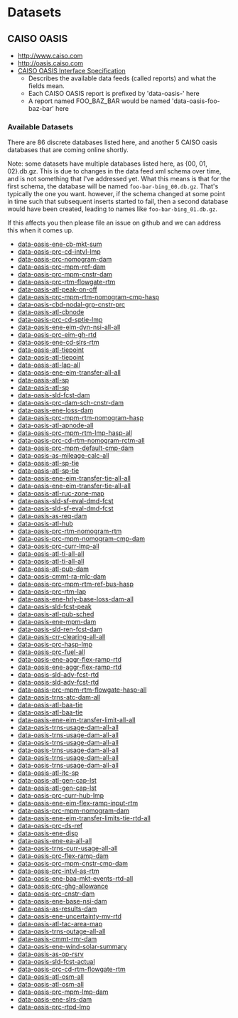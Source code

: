 # Datasets

## CAISO OASIS

* http://www.caiso.com
* http://oasis.caiso.com
* [CAISO OASIS Interface Specification](./caiso/OASIS-InterfaceSpecification_v5_1_8Clean_Independent2019Release.pdf)
    * Describes the available data feeds (called reports) and what the fields mean.
    * Each CAISO OASIS report is prefixed by 'data-oasis-' here
    * A report named FOO_BAZ_BAR would be named 'data-oasis-foo-baz-bar' here

### Available Datasets

There are 86 discrete databases listed here, and another 5 CAISO oasis
databases that are coming online shortly.

Note: some datasets have multiple databases listed here, as {00, 01, 02}.db.gz.
This is due to changes in the data feed xml schema over time, and is not
something that I've addressed yet. What this means is that for the first
schema, the database will be named `foo-bar-bing_00.db.gz`. That's typically
the one you want. however, if the schema changed at some point in time such
that subsequent inserts started to fail, then a second database would have been
created, leading to names like `foo-bar-bing_01.db.gz`.

If this affects you then please file an issue on github and we can address this
when it comes up.

* [data-oasis-ene-cb-mkt-sum](https://s3.us-west-1.wasabisys.com/eap/energy-dashboard/data/data-oasis-ene-cb-mkt-sum/db/data-oasis-ene-cb-mkt-sum_00.db.gz)
* [data-oasis-prc-cd-intvl-lmp](https://s3.us-west-1.wasabisys.com/eap/energy-dashboard/data/data-oasis-prc-cd-intvl-lmp/db/data-oasis-prc-cd-intvl-lmp_00.db.gz)
* [data-oasis-prc-nomogram-dam](https://s3.us-west-1.wasabisys.com/eap/energy-dashboard/data/data-oasis-prc-nomogram-dam/db/data-oasis-prc-nomogram-dam_00.db.gz)
* [data-oasis-prc-mpm-ref-dam](https://s3.us-west-1.wasabisys.com/eap/energy-dashboard/data/data-oasis-prc-mpm-ref-dam/db/data-oasis-prc-mpm-ref-dam_00.db.gz)
* [data-oasis-prc-mpm-cnstr-dam](https://s3.us-west-1.wasabisys.com/eap/energy-dashboard/data/data-oasis-prc-mpm-cnstr-dam/db/data-oasis-prc-mpm-cnstr-dam_00.db.gz)
* [data-oasis-prc-rtm-flowgate-rtm](https://s3.us-west-1.wasabisys.com/eap/energy-dashboard/data/data-oasis-prc-rtm-flowgate-rtm/db/data-oasis-prc-rtm-flowgate-rtm_00.db.gz)
* [data-oasis-atl-peak-on-off](https://s3.us-west-1.wasabisys.com/eap/energy-dashboard/data/data-oasis-atl-peak-on-off/db/data-oasis-atl-peak-on-off_00.db.gz)
* [data-oasis-prc-mpm-rtm-nomogram-cmp-hasp](https://s3.us-west-1.wasabisys.com/eap/energy-dashboard/data/data-oasis-prc-mpm-rtm-nomogram-cmp-hasp/db/data-oasis-prc-mpm-rtm-nomogram-cmp-hasp_00.db.gz)
* [data-oasis-cbd-nodal-grp-cnstr-prc](https://s3.us-west-1.wasabisys.com/eap/energy-dashboard/data/data-oasis-cbd-nodal-grp-cnstr-prc/db/data-oasis-cbd-nodal-grp-cnstr-prc_00.db.gz)
* [data-oasis-atl-cbnode](https://s3.us-west-1.wasabisys.com/eap/energy-dashboard/data/data-oasis-atl-cbnode/db/data-oasis-atl-cbnode_00.db.gz)
* [data-oasis-prc-cd-sptie-lmp](https://s3.us-west-1.wasabisys.com/eap/energy-dashboard/data/data-oasis-prc-cd-sptie-lmp/db/data-oasis-prc-cd-sptie-lmp_00.db.gz)
* [data-oasis-ene-eim-dyn-nsi-all-all](https://s3.us-west-1.wasabisys.com/eap/energy-dashboard/data/data-oasis-ene-eim-dyn-nsi-all-all/db/data-oasis-ene-eim-dyn-nsi-all-all_00.db.gz)
* [data-oasis-prc-eim-gh-rtd](https://s3.us-west-1.wasabisys.com/eap/energy-dashboard/data/data-oasis-prc-eim-gh-rtd/db/data-oasis-prc-eim-gh-rtd_00.db.gz)
* [data-oasis-ene-cd-slrs-rtm](https://s3.us-west-1.wasabisys.com/eap/energy-dashboard/data/data-oasis-ene-cd-slrs-rtm/db/data-oasis-ene-cd-slrs-rtm_00.db.gz)
* [data-oasis-atl-tiepoint](https://s3.us-west-1.wasabisys.com/eap/energy-dashboard/data/data-oasis-atl-tiepoint/db/data-oasis-atl-tiepoint_00.db.gz)
* [data-oasis-atl-tiepoint](https://s3.us-west-1.wasabisys.com/eap/energy-dashboard/data/data-oasis-atl-tiepoint/db/data-oasis-atl-tiepoint_01.db.gz)
* [data-oasis-atl-lap-all](https://s3.us-west-1.wasabisys.com/eap/energy-dashboard/data/data-oasis-atl-lap-all/db/data-oasis-atl-lap-all_00.db.gz)
* [data-oasis-ene-eim-transfer-all-all](https://s3.us-west-1.wasabisys.com/eap/energy-dashboard/data/data-oasis-ene-eim-transfer-all-all/db/data-oasis-ene-eim-transfer-all-all_00.db.gz)
* [data-oasis-atl-sp](https://s3.us-west-1.wasabisys.com/eap/energy-dashboard/data/data-oasis-atl-sp/db/data-oasis-atl-sp_00.db.gz)
* [data-oasis-atl-sp](https://s3.us-west-1.wasabisys.com/eap/energy-dashboard/data/data-oasis-atl-sp/db/data-oasis-atl-sp_01.db.gz)
* [data-oasis-sld-fcst-dam](https://s3.us-west-1.wasabisys.com/eap/energy-dashboard/data/data-oasis-sld-fcst-dam/db/data-oasis-sld-fcst-dam_00.db.gz)
* [data-oasis-prc-dam-sch-cnstr-dam](https://s3.us-west-1.wasabisys.com/eap/energy-dashboard/data/data-oasis-prc-dam-sch-cnstr-dam/db/data-oasis-prc-dam-sch-cnstr-dam_00.db.gz)
* [data-oasis-ene-loss-dam](https://s3.us-west-1.wasabisys.com/eap/energy-dashboard/data/data-oasis-ene-loss-dam/db/data-oasis-ene-loss-dam_00.db.gz)
* [data-oasis-prc-mpm-rtm-nomogram-hasp](https://s3.us-west-1.wasabisys.com/eap/energy-dashboard/data/data-oasis-prc-mpm-rtm-nomogram-hasp/db/data-oasis-prc-mpm-rtm-nomogram-hasp_00.db.gz)
* [data-oasis-atl-apnode-all](https://s3.us-west-1.wasabisys.com/eap/energy-dashboard/data/data-oasis-atl-apnode-all/db/data-oasis-atl-apnode-all_00.db.gz)
* [data-oasis-prc-mpm-rtm-lmp-hasp-all](https://s3.us-west-1.wasabisys.com/eap/energy-dashboard/data/data-oasis-prc-mpm-rtm-lmp-hasp-all/db/data-oasis-prc-mpm-rtm-lmp-hasp-all_00.db.gz)
* [data-oasis-prc-cd-rtm-nomogram-rctm-all](https://s3.us-west-1.wasabisys.com/eap/energy-dashboard/data/data-oasis-prc-cd-rtm-nomogram-rctm-all/db/data-oasis-prc-cd-rtm-nomogram-rctm-all_00.db.gz)
* [data-oasis-prc-mpm-default-cmp-dam](https://s3.us-west-1.wasabisys.com/eap/energy-dashboard/data/data-oasis-prc-mpm-default-cmp-dam/db/data-oasis-prc-mpm-default-cmp-dam_00.db.gz)
* [data-oasis-as-mileage-calc-all](https://s3.us-west-1.wasabisys.com/eap/energy-dashboard/data/data-oasis-as-mileage-calc-all/db/data-oasis-as-mileage-calc-all_00.db.gz)
* [data-oasis-atl-sp-tie](https://s3.us-west-1.wasabisys.com/eap/energy-dashboard/data/data-oasis-atl-sp-tie/db/data-oasis-atl-sp-tie_01.db.gz)
* [data-oasis-atl-sp-tie](https://s3.us-west-1.wasabisys.com/eap/energy-dashboard/data/data-oasis-atl-sp-tie/db/data-oasis-atl-sp-tie_00.db.gz)
* [data-oasis-ene-eim-transfer-tie-all-all](https://s3.us-west-1.wasabisys.com/eap/energy-dashboard/data/data-oasis-ene-eim-transfer-tie-all-all/db/data-oasis-ene-eim-transfer-tie-all-all_01.db.gz)
* [data-oasis-ene-eim-transfer-tie-all-all](https://s3.us-west-1.wasabisys.com/eap/energy-dashboard/data/data-oasis-ene-eim-transfer-tie-all-all/db/data-oasis-ene-eim-transfer-tie-all-all_00.db.gz)
* [data-oasis-atl-ruc-zone-map](https://s3.us-west-1.wasabisys.com/eap/energy-dashboard/data/data-oasis-atl-ruc-zone-map/db/data-oasis-atl-ruc-zone-map_00.db.gz)
* [data-oasis-sld-sf-eval-dmd-fcst](https://s3.us-west-1.wasabisys.com/eap/energy-dashboard/data/data-oasis-sld-sf-eval-dmd-fcst/db/data-oasis-sld-sf-eval-dmd-fcst_00.db.gz)
* [data-oasis-sld-sf-eval-dmd-fcst](https://s3.us-west-1.wasabisys.com/eap/energy-dashboard/data/data-oasis-sld-sf-eval-dmd-fcst/db/data-oasis-sld-sf-eval-dmd-fcst_01.db.gz)
* [data-oasis-as-req-dam](https://s3.us-west-1.wasabisys.com/eap/energy-dashboard/data/data-oasis-as-req-dam/db/data-oasis-as-req-dam_00.db.gz)
* [data-oasis-atl-hub](https://s3.us-west-1.wasabisys.com/eap/energy-dashboard/data/data-oasis-atl-hub/db/data-oasis-atl-hub_00.db.gz)
* [data-oasis-prc-rtm-nomogram-rtm](https://s3.us-west-1.wasabisys.com/eap/energy-dashboard/data/data-oasis-prc-rtm-nomogram-rtm/db/data-oasis-prc-rtm-nomogram-rtm_00.db.gz)
* [data-oasis-prc-mpm-nomogram-cmp-dam](https://s3.us-west-1.wasabisys.com/eap/energy-dashboard/data/data-oasis-prc-mpm-nomogram-cmp-dam/db/data-oasis-prc-mpm-nomogram-cmp-dam_00.db.gz)
* [data-oasis-prc-curr-lmp-all](https://s3.us-west-1.wasabisys.com/eap/energy-dashboard/data/data-oasis-prc-curr-lmp-all/db/data-oasis-prc-curr-lmp-all_00.db.gz)
* [data-oasis-atl-ti-all-all](https://s3.us-west-1.wasabisys.com/eap/energy-dashboard/data/data-oasis-atl-ti-all-all/db/data-oasis-atl-ti-all-all_01.db.gz)
* [data-oasis-atl-ti-all-all](https://s3.us-west-1.wasabisys.com/eap/energy-dashboard/data/data-oasis-atl-ti-all-all/db/data-oasis-atl-ti-all-all_00.db.gz)
* [data-oasis-atl-pub-dam](https://s3.us-west-1.wasabisys.com/eap/energy-dashboard/data/data-oasis-atl-pub-dam/db/data-oasis-atl-pub-dam_00.db.gz)
* [data-oasis-cmmt-ra-mlc-dam](https://s3.us-west-1.wasabisys.com/eap/energy-dashboard/data/data-oasis-cmmt-ra-mlc-dam/db/data-oasis-cmmt-ra-mlc-dam_00.db.gz)
* [data-oasis-prc-mpm-rtm-ref-bus-hasp](https://s3.us-west-1.wasabisys.com/eap/energy-dashboard/data/data-oasis-prc-mpm-rtm-ref-bus-hasp/db/data-oasis-prc-mpm-rtm-ref-bus-hasp_00.db.gz)
* [data-oasis-prc-rtm-lap](https://s3.us-west-1.wasabisys.com/eap/energy-dashboard/data/data-oasis-prc-rtm-lap/db/data-oasis-prc-rtm-lap_00.db.gz)
* [data-oasis-ene-hrly-base-loss-dam-all](https://s3.us-west-1.wasabisys.com/eap/energy-dashboard/data/data-oasis-ene-hrly-base-loss-dam-all/db/data-oasis-ene-hrly-base-loss-dam-all_00.db.gz)
* [data-oasis-sld-fcst-peak](https://s3.us-west-1.wasabisys.com/eap/energy-dashboard/data/data-oasis-sld-fcst-peak/db/data-oasis-sld-fcst-peak_00.db.gz)
* [data-oasis-atl-pub-sched](https://s3.us-west-1.wasabisys.com/eap/energy-dashboard/data/data-oasis-atl-pub-sched/db/data-oasis-atl-pub-sched_00.db.gz)
* [data-oasis-ene-mpm-dam](https://s3.us-west-1.wasabisys.com/eap/energy-dashboard/data/data-oasis-ene-mpm-dam/db/data-oasis-ene-mpm-dam_00.db.gz)
* [data-oasis-sld-ren-fcst-dam](https://s3.us-west-1.wasabisys.com/eap/energy-dashboard/data/data-oasis-sld-ren-fcst-dam/db/data-oasis-sld-ren-fcst-dam_00.db.gz)
* [data-oasis-crr-clearing-all-all](https://s3.us-west-1.wasabisys.com/eap/energy-dashboard/data/data-oasis-crr-clearing-all-all/db/data-oasis-crr-clearing-all-all_00.db.gz)
* [data-oasis-prc-hasp-lmp](https://s3.us-west-1.wasabisys.com/eap/energy-dashboard/data/data-oasis-prc-hasp-lmp/db/data-oasis-prc-hasp-lmp_00.db.gz)
* [data-oasis-prc-fuel-all](https://s3.us-west-1.wasabisys.com/eap/energy-dashboard/data/data-oasis-prc-fuel-all/db/data-oasis-prc-fuel-all_00.db.gz)
* [data-oasis-ene-aggr-flex-ramp-rtd](https://s3.us-west-1.wasabisys.com/eap/energy-dashboard/data/data-oasis-ene-aggr-flex-ramp-rtd/db/data-oasis-ene-aggr-flex-ramp-rtd_01.db.gz)
* [data-oasis-ene-aggr-flex-ramp-rtd](https://s3.us-west-1.wasabisys.com/eap/energy-dashboard/data/data-oasis-ene-aggr-flex-ramp-rtd/db/data-oasis-ene-aggr-flex-ramp-rtd_00.db.gz)
* [data-oasis-sld-adv-fcst-rtd](https://s3.us-west-1.wasabisys.com/eap/energy-dashboard/data/data-oasis-sld-adv-fcst-rtd/db/data-oasis-sld-adv-fcst-rtd_01.db.gz)
* [data-oasis-sld-adv-fcst-rtd](https://s3.us-west-1.wasabisys.com/eap/energy-dashboard/data/data-oasis-sld-adv-fcst-rtd/db/data-oasis-sld-adv-fcst-rtd_00.db.gz)
* [data-oasis-prc-mpm-rtm-flowgate-hasp-all](https://s3.us-west-1.wasabisys.com/eap/energy-dashboard/data/data-oasis-prc-mpm-rtm-flowgate-hasp-all/db/data-oasis-prc-mpm-rtm-flowgate-hasp-all_00.db.gz)
* [data-oasis-trns-atc-dam-all](https://s3.us-west-1.wasabisys.com/eap/energy-dashboard/data/data-oasis-trns-atc-dam-all/db/data-oasis-trns-atc-dam-all_00.db.gz)
* [data-oasis-atl-baa-tie](https://s3.us-west-1.wasabisys.com/eap/energy-dashboard/data/data-oasis-atl-baa-tie/db/data-oasis-atl-baa-tie_01.db.gz)
* [data-oasis-atl-baa-tie](https://s3.us-west-1.wasabisys.com/eap/energy-dashboard/data/data-oasis-atl-baa-tie/db/data-oasis-atl-baa-tie_00.db.gz)
* [data-oasis-ene-eim-transfer-limit-all-all](https://s3.us-west-1.wasabisys.com/eap/energy-dashboard/data/data-oasis-ene-eim-transfer-limit-all-all/db/data-oasis-ene-eim-transfer-limit-all-all_00.db.gz)
* [data-oasis-trns-usage-dam-all-all](https://s3.us-west-1.wasabisys.com/eap/energy-dashboard/data/data-oasis-trns-usage-dam-all-all/db/data-oasis-trns-usage-dam-all-all_00.db.gz)
* [data-oasis-trns-usage-dam-all-all](https://s3.us-west-1.wasabisys.com/eap/energy-dashboard/data/data-oasis-trns-usage-dam-all-all/db/data-oasis-trns-usage-dam-all-all_03.db.gz)
* [data-oasis-trns-usage-dam-all-all](https://s3.us-west-1.wasabisys.com/eap/energy-dashboard/data/data-oasis-trns-usage-dam-all-all/db/data-oasis-trns-usage-dam-all-all_05.db.gz)
* [data-oasis-trns-usage-dam-all-all](https://s3.us-west-1.wasabisys.com/eap/energy-dashboard/data/data-oasis-trns-usage-dam-all-all/db/data-oasis-trns-usage-dam-all-all_01.db.gz)
* [data-oasis-trns-usage-dam-all-all](https://s3.us-west-1.wasabisys.com/eap/energy-dashboard/data/data-oasis-trns-usage-dam-all-all/db/data-oasis-trns-usage-dam-all-all_02.db.gz)
* [data-oasis-trns-usage-dam-all-all](https://s3.us-west-1.wasabisys.com/eap/energy-dashboard/data/data-oasis-trns-usage-dam-all-all/db/data-oasis-trns-usage-dam-all-all_04.db.gz)
* [data-oasis-atl-itc-sp](https://s3.us-west-1.wasabisys.com/eap/energy-dashboard/data/data-oasis-atl-itc-sp/db/data-oasis-atl-itc-sp_00.db.gz)
* [data-oasis-atl-gen-cap-lst](https://s3.us-west-1.wasabisys.com/eap/energy-dashboard/data/data-oasis-atl-gen-cap-lst/db/data-oasis-atl-gen-cap-lst_01.db.gz)
* [data-oasis-atl-gen-cap-lst](https://s3.us-west-1.wasabisys.com/eap/energy-dashboard/data/data-oasis-atl-gen-cap-lst/db/data-oasis-atl-gen-cap-lst_00.db.gz)
* [data-oasis-prc-curr-hub-lmp](https://s3.us-west-1.wasabisys.com/eap/energy-dashboard/data/data-oasis-prc-curr-hub-lmp/db/data-oasis-prc-curr-hub-lmp_00.db.gz)
* [data-oasis-ene-eim-flex-ramp-input-rtm](https://s3.us-west-1.wasabisys.com/eap/energy-dashboard/data/data-oasis-ene-eim-flex-ramp-input-rtm/db/data-oasis-ene-eim-flex-ramp-input-rtm_00.db.gz)
* [data-oasis-prc-mpm-nomogram-dam](https://s3.us-west-1.wasabisys.com/eap/energy-dashboard/data/data-oasis-prc-mpm-nomogram-dam/db/data-oasis-prc-mpm-nomogram-dam_00.db.gz)
* [data-oasis-ene-eim-transfer-limits-tie-rtd-all](https://s3.us-west-1.wasabisys.com/eap/energy-dashboard/data/data-oasis-ene-eim-transfer-limits-tie-rtd-all/db/data-oasis-ene-eim-transfer-limits-tie-rtd-all_00.db.gz)
* [data-oasis-prc-ds-ref](https://s3.us-west-1.wasabisys.com/eap/energy-dashboard/data/data-oasis-prc-ds-ref/db/data-oasis-prc-ds-ref_00.db.gz)
* [data-oasis-ene-disp](https://s3.us-west-1.wasabisys.com/eap/energy-dashboard/data/data-oasis-ene-disp/db/data-oasis-ene-disp_00.db.gz)
* [data-oasis-ene-ea-all-all](https://s3.us-west-1.wasabisys.com/eap/energy-dashboard/data/data-oasis-ene-ea-all-all/db/data-oasis-ene-ea-all-all_00.db.gz)
* [data-oasis-trns-curr-usage-all-all](https://s3.us-west-1.wasabisys.com/eap/energy-dashboard/data/data-oasis-trns-curr-usage-all-all/db/data-oasis-trns-curr-usage-all-all_00.db.gz)
* [data-oasis-prc-flex-ramp-dam](https://s3.us-west-1.wasabisys.com/eap/energy-dashboard/data/data-oasis-prc-flex-ramp-dam/db/data-oasis-prc-flex-ramp-dam_00.db.gz)
* [data-oasis-prc-mpm-cnstr-cmp-dam](https://s3.us-west-1.wasabisys.com/eap/energy-dashboard/data/data-oasis-prc-mpm-cnstr-cmp-dam/db/data-oasis-prc-mpm-cnstr-cmp-dam_00.db.gz)
* [data-oasis-prc-intvl-as-rtm](https://s3.us-west-1.wasabisys.com/eap/energy-dashboard/data/data-oasis-prc-intvl-as-rtm/db/data-oasis-prc-intvl-as-rtm_00.db.gz)
* [data-oasis-ene-baa-mkt-events-rtd-all](https://s3.us-west-1.wasabisys.com/eap/energy-dashboard/data/data-oasis-ene-baa-mkt-events-rtd-all/db/data-oasis-ene-baa-mkt-events-rtd-all_00.db.gz)
* [data-oasis-prc-ghg-allowance](https://s3.us-west-1.wasabisys.com/eap/energy-dashboard/data/data-oasis-prc-ghg-allowance/db/data-oasis-prc-ghg-allowance_00.db.gz)
* [data-oasis-prc-cnstr-dam](https://s3.us-west-1.wasabisys.com/eap/energy-dashboard/data/data-oasis-prc-cnstr-dam/db/data-oasis-prc-cnstr-dam_00.db.gz)
* [data-oasis-ene-base-nsi-dam](https://s3.us-west-1.wasabisys.com/eap/energy-dashboard/data/data-oasis-ene-base-nsi-dam/db/data-oasis-ene-base-nsi-dam_00.db.gz)
* [data-oasis-as-results-dam](https://s3.us-west-1.wasabisys.com/eap/energy-dashboard/data/data-oasis-as-results-dam/db/data-oasis-as-results-dam_00.db.gz)
* [data-oasis-ene-uncertainty-mv-rtd](https://s3.us-west-1.wasabisys.com/eap/energy-dashboard/data/data-oasis-ene-uncertainty-mv-rtd/db/data-oasis-ene-uncertainty-mv-rtd_00.db.gz)
* [data-oasis-atl-tac-area-map](https://s3.us-west-1.wasabisys.com/eap/energy-dashboard/data/data-oasis-atl-tac-area-map/db/data-oasis-atl-tac-area-map_00.db.gz)
* [data-oasis-trns-outage-all-all](https://s3.us-west-1.wasabisys.com/eap/energy-dashboard/data/data-oasis-trns-outage-all-all/db/data-oasis-trns-outage-all-all_00.db.gz)
* [data-oasis-cmmt-rmr-dam](https://s3.us-west-1.wasabisys.com/eap/energy-dashboard/data/data-oasis-cmmt-rmr-dam/db/data-oasis-cmmt-rmr-dam_00.db.gz)
* [data-oasis-ene-wind-solar-summary](https://s3.us-west-1.wasabisys.com/eap/energy-dashboard/data/data-oasis-ene-wind-solar-summary/db/data-oasis-ene-wind-solar-summary_00.db.gz)
* [data-oasis-as-op-rsrv](https://s3.us-west-1.wasabisys.com/eap/energy-dashboard/data/data-oasis-as-op-rsrv/db/data-oasis-as-op-rsrv_00.db.gz)
* [data-oasis-sld-fcst-actual](https://s3.us-west-1.wasabisys.com/eap/energy-dashboard/data/data-oasis-sld-fcst-actual/db/data-oasis-sld-fcst-actual_00.db.gz)
* [data-oasis-prc-cd-rtm-flowgate-rtm](https://s3.us-west-1.wasabisys.com/eap/energy-dashboard/data/data-oasis-prc-cd-rtm-flowgate-rtm/db/data-oasis-prc-cd-rtm-flowgate-rtm_00.db.gz)
* [data-oasis-atl-osm-all](https://s3.us-west-1.wasabisys.com/eap/energy-dashboard/data/data-oasis-atl-osm-all/db/data-oasis-atl-osm-all_00.db.gz)
* [data-oasis-atl-osm-all](https://s3.us-west-1.wasabisys.com/eap/energy-dashboard/data/data-oasis-atl-osm-all/db/data-oasis-atl-osm-all_01.db.gz)
* [data-oasis-prc-mpm-lmp-dam](https://s3.us-west-1.wasabisys.com/eap/energy-dashboard/data/data-oasis-prc-mpm-lmp-dam/db/data-oasis-prc-mpm-lmp-dam_00.db.gz)
* [data-oasis-ene-slrs-dam](https://s3.us-west-1.wasabisys.com/eap/energy-dashboard/data/data-oasis-ene-slrs-dam/db/data-oasis-ene-slrs-dam_00.db.gz)
* [data-oasis-prc-rtpd-lmp](https://s3.us-west-1.wasabisys.com/eap/energy-dashboard/data/data-oasis-prc-rtpd-lmp/db/data-oasis-prc-rtpd-lmp_00.db.gz)
